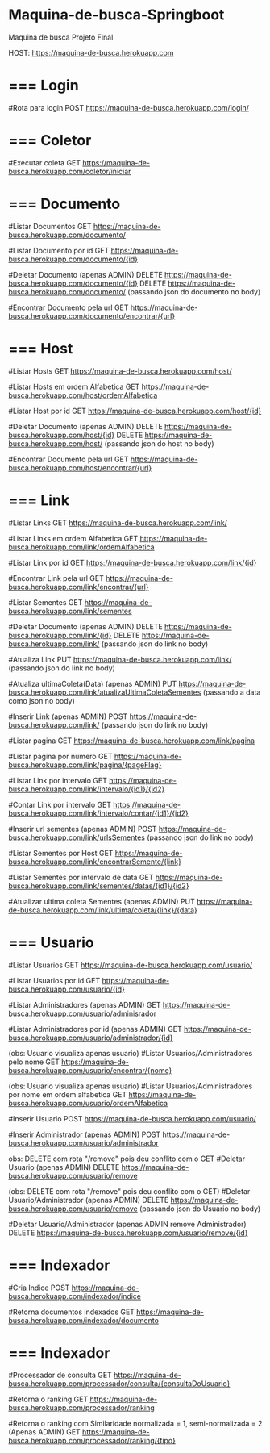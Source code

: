 # Maquina-de-busca-Springboot
Maquina de busca Projeto Final


HOST: https://maquina-de-busca.herokuapp.com

===
Login
===

#Rota para login
POST https://maquina-de-busca.herokuapp.com/login/



===
Coletor
===
#Executar coleta
GET https://maquina-de-busca.herokuapp.com/coletor/iniciar



===
Documento
===
#Listar Documentos
GET https://maquina-de-busca.herokuapp.com/documento/

#Listar Documento por id
GET https://maquina-de-busca.herokuapp.com/documento/{id}

#Deletar Documento (apenas ADMIN)
DELETE https://maquina-de-busca.herokuapp.com/documento/{id}
DELETE https://maquina-de-busca.herokuapp.com/documento/ (passando json do documento no body)

#Encontrar Documento pela url
GET https://maquina-de-busca.herokuapp.com/documento/encontrar/{url}



===
Host
===
#Listar Hosts
GET https://maquina-de-busca.herokuapp.com/host/

#Listar Hosts em ordem Alfabetica
GET https://maquina-de-busca.herokuapp.com/host/ordemAlfabetica

#Listar Host por id 
GET https://maquina-de-busca.herokuapp.com/host/{id}

#Deletar Documento (apenas ADMIN)
DELETE https://maquina-de-busca.herokuapp.com/host/{id}
DELETE https://maquina-de-busca.herokuapp.com/host/ (passando json do host no body)

#Encontrar Documento pela url
GET https://maquina-de-busca.herokuapp.com/host/encontrar/{url}


===
Link
===
#Listar Links
GET https://maquina-de-busca.herokuapp.com/link/

#Listar Links em ordem Alfabetica
GET https://maquina-de-busca.herokuapp.com/link/ordemAlfabetica

#Listar Link por id 
GET https://maquina-de-busca.herokuapp.com/link/{id}

#Encontrar Link pela url
GET https://maquina-de-busca.herokuapp.com/link/encontrar/{url}

#Listar Sementes
GET https://maquina-de-busca.herokuapp.com/link/sementes

#Deletar Documento (apenas ADMIN)
DELETE https://maquina-de-busca.herokuapp.com/link/{id}
DELETE https://maquina-de-busca.herokuapp.com/link/ (passando json do link no body)

#Atualiza Link
PUT https://maquina-de-busca.herokuapp.com/link/ (passando json do link no body)

#Atualiza ultimaColeta(Data) (apenas ADMIN)
PUT https://maquina-de-busca.herokuapp.com/link/atualizaUltimaColetaSementes (passando a data como json no body)

#Inserir Link (apenas ADMIN)
POST https://maquina-de-busca.herokuapp.com/link/ (passando json do link no body)

#Listar pagina
GET https://maquina-de-busca.herokuapp.com/link/pagina

#Listar pagina por numero
GET https://maquina-de-busca.herokuapp.com/link/pagina/{pageFlag}

#Listar Link por intervalo
GET https://maquina-de-busca.herokuapp.com/link/intervalo/{id1}/{id2}

#Contar Link por intervalo
GET https://maquina-de-busca.herokuapp.com/link/intervalo/contar/{id1}/{id2}

#Inserir url sementes (apenas ADMIN)
POST https://maquina-de-busca.herokuapp.com/link/urlsSementes (passando json do link no body)

#Listar Sementes por Host
GET https://maquina-de-busca.herokuapp.com/link/encontrarSemente/{link}

#Listar Sementes por intervalo de data
GET https://maquina-de-busca.herokuapp.com/link/sementes/datas/{id1}/{id2}

#Atualizar ultima coleta Sementes (apenas ADMIN)
PUT https://maquina-de-busca.herokuapp.com/link/ultima/coleta/{link}/{data}


===
Usuario
===
#Listar Usuarios
GET https://maquina-de-busca.herokuapp.com/usuario/

#Listar Usuarios por id
GET https://maquina-de-busca.herokuapp.com/usuario/{id}

#Listar Administradores (apenas ADMIN)
GET https://maquina-de-busca.herokuapp.com/usuario/adminisrador

#Listar Administradores por id (apenas ADMIN)
GET https://maquina-de-busca.herokuapp.com/usuario/administrador/{id}

(obs: Usuario visualiza apenas usuario)
#Listar Usuarios/Administradores pelo nome
GET https://maquina-de-busca.herokuapp.com/usuario/encontrar/{nome}

(obs: Usuario visualiza apenas usuario)
#Listar Usuarios/Administradores por nome em ordem alfabetica
GET https://maquina-de-busca.herokuapp.com/usuario/ordemAlfabetica

#Inserir Usuario
POST https://maquina-de-busca.herokuapp.com/usuario/

#Inserir Administrador (apenas ADMIN)
POST https://maquina-de-busca.herokuapp.com/usuario/administrador

obs: DELETE com rota "/remove" pois deu conflito com o GET
#Deletar Usuario (apenas ADMIN)
DELETE https://maquina-de-busca.herokuapp.com/usuario/remove

(obs: DELETE com rota "/remove" pois deu conflito com o GET)
#Deletar Usuario/Administrador (apenas ADMIN)
DELETE https://maquina-de-busca.herokuapp.com/usuario/remove (passando json do Usuario no body)

#Deletar Usuario/Administrador (apenas ADMIN remove Administrador)
DELETE https://maquina-de-busca.herokuapp.com/usuario/remove/{id}



===
Indexador
===

#Cria Indice
POST https://maquina-de-busca.herokuapp.com/indexador/indice

#Retorna documentos indexados
GET https://maquina-de-busca.herokuapp.com/indexador/documento



===
Indexador
===
 
#Processador de consulta
GET https://maquina-de-busca.herokuapp.com/processador/consulta/{consultaDoUsuario}

#Retorna o ranking
GET https://maquina-de-busca.herokuapp.com/processador/ranking

#Retorna o ranking com Similaridade normalizada = 1, semi-normalizada = 2 (Apenas ADMIN)
GET https://maquina-de-busca.herokuapp.com/processador/ranking/{tipo}




